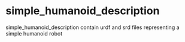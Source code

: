 # simple_humanoid_description
simple_humanoid_description contain urdf and srd files representing a simple humanoid robot
